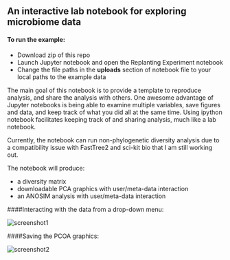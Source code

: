 ## An interactive lab notebook for exploring microbiome data

#### To run the example:
* Download zip of this repo
* Launch Jupyter notebook and open the Replanting Experiment notebook
* Change the file paths in the **uploads** section of notebook file to your local paths to the example data

The main goal of this notebook is to provide a template to reproduce analysis, and share the analysis with others. One awesome advantage of Jupyter notebooks is being able to examine multiple variables, save figures and data, and keep track of what you did all at the same time. Using ipython notebook facilitates keeping track of and sharing analysis, much like a lab notebook.

Currently, the notebook can run non-phylogenetic diversity analysis due to a compatibility issue with FastTree2 and sci-kit bio that I am still working out.

The notebook will produce:
* a diversity matrix
* downloadable PCA graphics with user/meta-data interaction
* an ANOSIM analysis with user/meta-data interaction

####Interacting with the data from a drop-down menu:

![screenshot1][1]

####Saving the PCOA graphics:

![screenshot2][2]


[1]: https://cloud.githubusercontent.com/assets/16652933/15034616/0651e16c-123d-11e6-814b-f74e5cbe8f25.png

[2]:
https://cloud.githubusercontent.com/assets/16652933/15034615/0651504e-123d-11e6-9e00-5ef37b9c3c09.png
